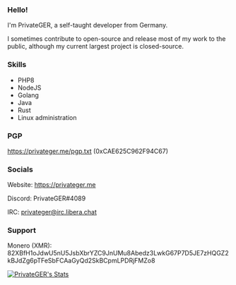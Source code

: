 ### Hello!

I'm PrivateGER, a self-taught developer from Germany.

I sometimes contribute to open-source and release most of my work to the public, although my current largest project is closed-source.

### Skills
- PHP8
- NodeJS
- Golang
- Java
- Rust
- Linux administration

### PGP
https://privateger.me/pgp.txt (0xCAE625C962F94C67)

### Socials
Website: https://privateger.me

Discord: PrivateGER#4089

IRC: privateger@irc.libera.chat

### Support
Monero (XMR): 82XBfH1oJdwU5nU5JsbXbrYZC9JnUMu8Abedz3LwkG67P7D5JE7zHQGZ2kBJdZg6pTFeSbFCAaGyQd2SkBCpmLPDRjFMZo8

[![PrivateGER's Stats](https://github-readme-stats.vercel.app/api?username=PrivateGER&show_icons=true&theme=radical)](https://github.com/anuraghazra/github-readme-stats)
